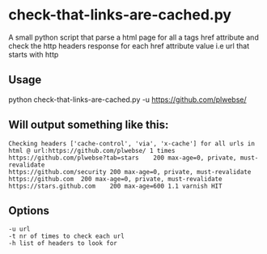 # check-that-links-are-cached.py

A small python script that parse a html page for all a tags href attribute and check the http headers response for each href attribute value i.e url that starts with http 

## Usage

python check-that-links-are-cached.py -u https://github.com/plwebse/

## Will output something like this:

    Checking headers ['cache-control', 'via', 'x-cache'] for all urls in html @ url:https://github.com/plwebse/ 1 times
    https://github.com/plwebse?tab=stars	200	max-age=0, private, must-revalidate
    https://github.com/security	200	max-age=0, private, must-revalidate
    https://github.com	200	max-age=0, private, must-revalidate
    https://stars.github.com	200	max-age=600	1.1 varnish	HIT
## Options
    -u url  
    -t nr of times to check each url 
    -h list of headers to look for
